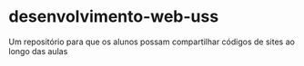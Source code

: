# desenvolvimento-web-uss
Um repositório para que os alunos possam compartilhar códigos de sites ao longo das aulas
